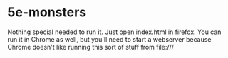 5e-monsters
===========

Nothing special needed to run it. Just open index.html in firefox. You can run it in Chrome as well, but you'll need to start a webserver because Chrome doesn't like running this sort of stuff from file:///
